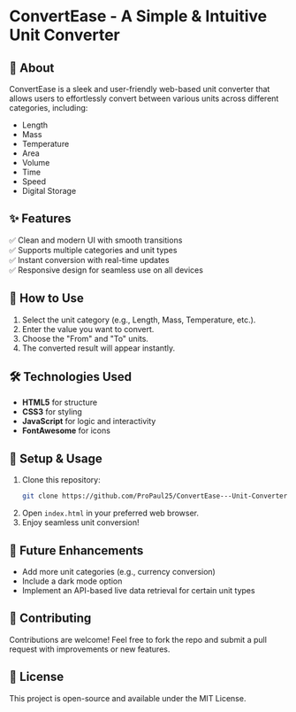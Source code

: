 # ConvertEase - A Simple & Intuitive Unit Converter  

## 📌 About  
ConvertEase is a sleek and user-friendly web-based unit converter that allows users to effortlessly convert between various units across different categories, including:  
- Length  
- Mass  
- Temperature  
- Area  
- Volume  
- Time  
- Speed  
- Digital Storage  

## ✨ Features  
✅ Clean and modern UI with smooth transitions  
✅ Supports multiple categories and unit types  
✅ Instant conversion with real-time updates  
✅ Responsive design for seamless use on all devices  

## 🚀 How to Use  
1. Select the unit category (e.g., Length, Mass, Temperature, etc.).  
2. Enter the value you want to convert.  
3. Choose the "From" and "To" units.  
4. The converted result will appear instantly.  

## 🛠️ Technologies Used  
- **HTML5** for structure  
- **CSS3** for styling  
- **JavaScript** for logic and interactivity  
- **FontAwesome** for icons  

## 📂 Setup & Usage  
1. Clone this repository:  
   ```bash
   git clone https://github.com/ProPaul25/ConvertEase---Unit-Converter.git
   ```  
2. Open `index.html` in your preferred web browser.  
3. Enjoy seamless unit conversion!  

## 📌 Future Enhancements  
- Add more unit categories (e.g., currency conversion)  
- Include a dark mode option  
- Implement an API-based live data retrieval for certain unit types  

## 👏 Contributing  
Contributions are welcome! Feel free to fork the repo and submit a pull request with improvements or new features.  

## 📄 License  
This project is open-source and available under the MIT License.  
